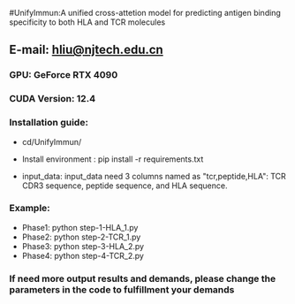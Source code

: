 #UnifyImmun:A unified cross-attetion model for predicting antigen binding specificity to both HLA and TCR molecules
##  E-mail: hliu@njtech.edu.cn


### GPU: GeForce RTX 4090 
### CUDA Version: 12.4

### Installation guide:
- cd/UnifyImmun/

- Install environment : pip install -r requirements.txt

- input_data: input_data need 3 columns named as "tcr,peptide,HLA": TCR CDR3 sequence, peptide sequence, and HLA sequence.

### Example:
- Phase1: python step-1-HLA_1.py
- Phase2: python step-2-TCR_1.py
- Phase3: python step-3-HLA_2.py
- Phase4: python step-4-TCR_2.py

### If need more output results and demands, please change the parameters in the code to fulfillment your demands
